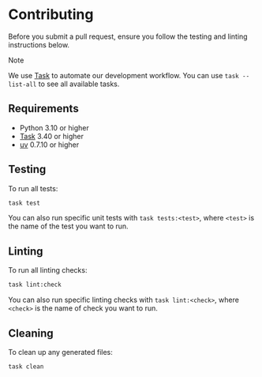 # Contributing

Before you submit a pull request, ensure you follow the testing and linting instructions below.

> [!NOTE]
> We use [Task] to automate our development workflow. You can use `task --list-all` to see all
> available tasks.

## Requirements

* Python 3.10 or higher
* [Task] 3.40 or higher
* [uv] 0.7.10 or higher

## Testing

To run all tests:

```bash
task test
```

You can also run specific unit tests with `task tests:<test>`, where `<test>` is the name of the
test you want to run.

## Linting

To run all linting checks:

```bash
task lint:check
```

You can also run specific linting checks with `task lint:<check>`, where `<check>` is the name of
check you want to run.

## Cleaning

To clean up any generated files:

```bash
task clean
```

[Task]: https://taskfile.dev/
[uv]: https://docs.astral.sh/uv
